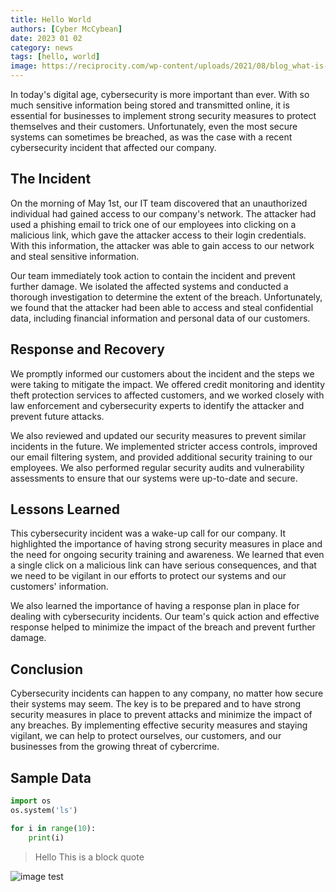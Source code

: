 ```yaml
---
title: Hello World
authors: [Cyber McCybean]
date: 2023 01 02
category: news
tags: [hello, world]
image: https://reciprocity.com/wp-content/uploads/2021/08/blog_what-is-cybersecurity-framework_featured-img_730x270.jpg
---
```


In today's digital age, cybersecurity is more important than ever. With so much sensitive information being stored and transmitted online, it is essential for businesses to implement strong security measures to protect themselves and their customers. Unfortunately, even the most secure systems can sometimes be breached, as was the case with a recent cybersecurity incident that affected our company.

## The Incident

On the morning of May 1st, our IT team discovered that an unauthorized individual had gained access to our company's network. The attacker had used a phishing email to trick one of our employees into clicking on a malicious link, which gave the attacker access to their login credentials. With this information, the attacker was able to gain access to our network and steal sensitive information.

Our team immediately took action to contain the incident and prevent further damage. We isolated the affected systems and conducted a thorough investigation to determine the extent of the breach. Unfortunately, we found that the attacker had been able to access and steal confidential data, including financial information and personal data of our customers.

## Response and Recovery

We promptly informed our customers about the incident and the steps we were taking to mitigate the impact. We offered credit monitoring and identity theft protection services to affected customers, and we worked closely with law enforcement and cybersecurity experts to identify the attacker and prevent future attacks.

We also reviewed and updated our security measures to prevent similar incidents in the future. We implemented stricter access controls, improved our email filtering system, and provided additional security training to our employees. We also performed regular security audits and vulnerability assessments to ensure that our systems were up-to-date and secure.

## Lessons Learned

This cybersecurity incident was a wake-up call for our company. It highlighted the importance of having strong security measures in place and the need for ongoing security training and awareness. We learned that even a single click on a malicious link can have serious consequences, and that we need to be vigilant in our efforts to protect our systems and our customers' information.

We also learned the importance of having a response plan in place for dealing with cybersecurity incidents. Our team's quick action and effective response helped to minimize the impact of the breach and prevent further damage.

## Conclusion

Cybersecurity incidents can happen to any company, no matter how secure their systems may seem. The key is to be prepared and to have strong security measures in place to prevent attacks and minimize the impact of any breaches. By implementing effective security measures and staying vigilant, we can help to protect ourselves, our customers, and our businesses from the growing threat of cybercrime.


## Sample Data

```python
import os
os.system('ls')

for i in range(10):
    print(i)
```

> Hello This is a block quote


![image test](https://reciprocity.com/wp-content/uploads/2021/08/blog_what-is-cybersecurity-framework_featured-img_730x270.jpg)